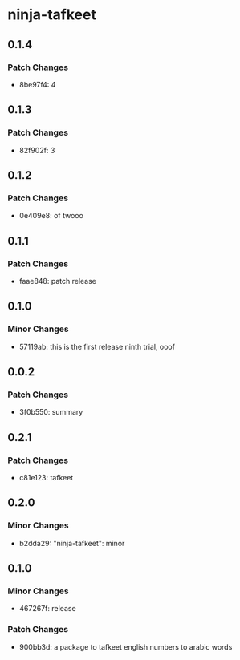 # ninja-tafkeet

## 0.1.4

### Patch Changes

- 8be97f4: 4

## 0.1.3

### Patch Changes

- 82f902f: 3

## 0.1.2

### Patch Changes

- 0e409e8: of twooo

## 0.1.1

### Patch Changes

- faae848: patch release

## 0.1.0

### Minor Changes

- 57119ab: this is the first release ninth trial, ooof

## 0.0.2

### Patch Changes

- 3f0b550: summary

## 0.2.1

### Patch Changes

- c81e123: tafkeet

## 0.2.0

### Minor Changes

- b2dda29: "ninja-tafkeet": minor

## 0.1.0

### Minor Changes

- 467267f: release

### Patch Changes

- 900bb3d: a package to tafkeet english numbers to arabic words
